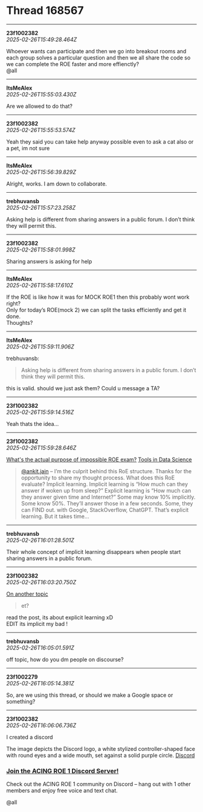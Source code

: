 # Thread 168567


---
**23f1002382**  
*2025-02-26T15:49:28.464Z*


Whoever wants can participate and then we go into breakout rooms and each group solves a particular question and then we all share the code so we can complete the ROE faster and more effienctly?  
@all




---
**ItsMeAlex**  
*2025-02-26T15:55:03.430Z*


Are we allowed to do that?




---
**23f1002382**  
*2025-02-26T15:55:53.574Z*


Yeah they said you can take help anyway possible even to ask a cat also or a pet, im not sure




---
**ItsMeAlex**  
*2025-02-26T15:56:39.829Z*


Alright, works. I am down to collaborate.




---
**trebhuvansb**  
*2025-02-26T15:57:23.258Z*


Asking help is different from sharing answers in a public forum. I don’t think they will permit this.




---
**23f1002382**  
*2025-02-26T15:58:01.998Z*


Sharing answers is asking for help




---
**ItsMeAlex**  
*2025-02-26T15:58:17.610Z*


If the ROE is like how it was for MOCK ROE1 then this probably wont work right?  
Only for today’s ROE(mock 2) we can split the tasks efficiently and get it done.  
Thoughts?




---
**ItsMeAlex**  
*2025-02-26T15:59:11.906Z*


trebhuvansb:

> Asking help is different from sharing answers in a public forum. I don’t think they will permit this.

this is valid. should we just ask them? Could u message a TA?




---
**23f1002382**  
*2025-02-26T15:59:14.516Z*


Yeah thats the idea…




---
**23f1002382**  
*2025-02-26T15:59:28.646Z*


[What's the actual purpose of impossible ROE exam?](https://discourse.onlinedegree.iitm.ac.in/t/whats-the-actual-purpose-of-impossible-roe-exam/99838/2) [Tools in Data Science](/c/courses/tds-kb/34)

> [@ankit.jain](/u/ankit.jain) – I’m the culprit behind this RoE structure. Thanks for the opportunity to share my thought process. What does this RoE evaluate? Implicit learning. Implicit learning is “How much can they answer if woken up from sleep?” Explicit learning is “How much can they answer given time and Internet?” Some may know 10% implicitly. Some know 50%. They’ll answer those in a few seconds. Some, they can FIND out. with Google, StackOverflow, ChatGPT. That’s explicit learning. But it takes time…




---
**trebhuvansb**  
*2025-02-26T16:01:28.501Z*


Their whole concept of implicit learning disappears when people start sharing answers in a public forum.




---
**23f1002382**  
*2025-02-26T16:03:20.750Z*


[On another topic](/t/99838/2)

> et?

read the post, its about explicit learning xD  
EDIT its implicit my bad !




---
**trebhuvansb**  
*2025-02-26T16:05:01.591Z*


off topic, how do you dm people on discourse?




---
**23f1002279**  
*2025-02-26T16:05:14.381Z*


So, are we using this thread, or should we make a Google space or something?




---
**23f1002382**  
*2025-02-26T16:06:06.736Z*


I created a discord

The image depicts the Discord logo, a white stylized controller-shaped face with round eyes and a wide mouth, set against a solid purple circle. [Discord](https://discord.com/invite/vFTqFMw6)

### [Join the ACING ROE 1 Discord Server!](https://discord.com/invite/vFTqFMw6)

Check out the ACING ROE 1 community on Discord – hang out with 1 other members and enjoy free voice and text chat.

@all


